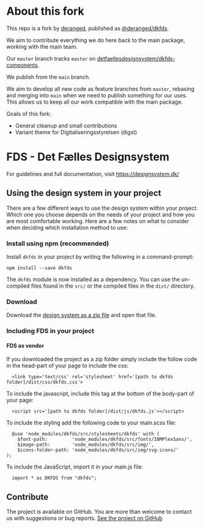 # About this fork

This repo is a fork by [deranged](https://deranged.dk), published as [@deranged/dkfds](https://www.npmjs.com/package/@deranged/dkfds).

We aim to contribute everything we do here back to the main package, working with the main team.

Our `master` branch tracks `master` on [detfaellesdesignsystem/dkfds-components](https://github.com/detfaellesdesignsystem/dkfds-components).

We publish from the `main` branch.

We aim to develop all new code as feature branches from `master`, rebasing and merging into `main` when we need to publish something for our uses.
This allows us to keep all our work compatible with the main package.

Goals of this fork:
- General cleanup and small contributions
- Variant theme for Digitaliseringsstyrelsen (digst)

# FDS - Det Fælles Designsystem

For guidelines and full documentation, visit https://designsystem.dk/

## Using the design system in your project

There are a few different ways to use the design system within your project. Which one you choose depends on the needs of your project and how you are most comfortable working. Here are a few notes on what to consider when deciding which installation method to use:

### Install using npm (recommended)

Install `dkfds` in your project by writing the following in a command-prompt:

  ```shell
  npm install --save dkfds
  ```

The `dkfds` module is now installed as a dependency. You can use the un-compiled files found in the `src/` or the compiled files in the `dist/` directory.

### Download

Download the [design system as a zip file](https://github.com/detfaellesdesignsystem/dkfds-components/releases) and open that file.

### Including FDS in your project

#### FDS as vendor
If you downloaded the project as a zip folder simply include the follow code in the head-part of your page to include the css:
```shell
  <link type='text/css' rel='stylesheet' href='[path to dkfds folder]/dist/css/dkfds.css'>
```
To include the javascript, include this tag at the bottom of the body-part of your page:
```shell
  <script src='[path to dkfds folder]/dist/js/dkfds.js'></script>
```

To include the styling add the following code to your main.scss file:

```shell
  @use 'node_modules/dkfds/src/stylesheets/dkfds' with (
    $font-path:         'node_modules/dkfds/src/fonts/IBMPlexSans/',
    $image-path:        'node_modules/dkfds/src/img/',
    $icons-folder-path: 'node_modules/dkfds/src/img/svg-icons/'
);
```

To include the JavaScript, import it in your main.js file:
```shell
  import * as DKFDS from "dkfds";
```

## Contribute
The project is available on GitHub. You are more than welcome to contact us with suggestions or bug reports.
[See the project on GitHub](https://github.com/detfaellesdesignsystem/dkfds-components)
